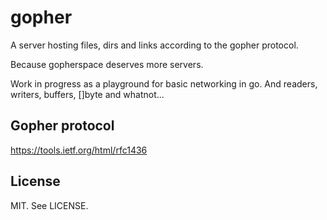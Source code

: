 # gopher

A server hosting files, dirs and links according to the gopher protocol.

Because gopherspace deserves more servers.

Work in progress as a playground for basic networking in go. And readers,
writers, buffers, []byte and whatnot...

## Gopher protocol

https://tools.ietf.org/html/rfc1436

## License

MIT. See LICENSE.
